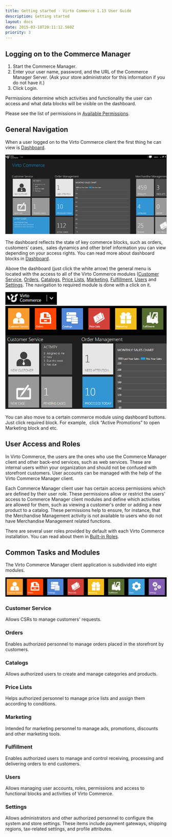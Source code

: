 ```yaml
---
title: Getting started - Virto Commerce 1.13 User Guide
description: Getting started
layout: docs
date: 2015-03-18T20:11:12.560Z
priority: 3
---
```

## Logging on to the Commerce Manager

1. Start the Commerce Manager.
2. Enter your user name, password, and the URL of the Commerce Manager Server. (Ask your store administrator for this information if you do not have it.)
3. Click Login.

Permissions determine which activities and functionality the user can access and what data blocks will be visible on the dashboard.

Please see the list of permissions in [Available Permissions](docs/old-versions/vc113userguide/users-management-roles-and-role-assignment/available-permissions).

## General Navigation

When a user logged on to the Virto Commerce client the first thing he can view is [Dashboard](docs/old-versions/vc113userguide/dashboard).

<img src="../../../assets/images/docs/dashboard.PNG" />

The dashboard reflects the state of key commerce blocks, such as orders, customers’ cases,  sales dynamics and other brief information you can view depending on your access rights. You can read more about dashboard blocks in [Dashboard](docs/old-versions/vc113userguide/dashboard).

Above the dashboard (just click the white arrow) the general menu is located with the access to all of the Virto Commerce modules ([Customer Service](docs/old-versions/vc113userguide/customer-service), [Orders](docs/old-versions/vc113userguide/order-management), [Catalogs](docs/old-versions/vc113userguide/merchandise-management), [Price Lists](docs/old-versions/vc113userguide/price-lists), [Marketing](docs/old-versions/vc113userguide/marketing), [Fulfillment](docs/old-versions/vc113userguide/fulfillment), [Users](docs/old-versions/vc113userguide/users-management-roles-and-role-assignment) and [Settings](docs/old-versions/vc113userguide/settings). The navigation to required module is done with a click on it.

<img src="../../../assets/images/docs/arrow.PNG" />

<img src="../../../assets/images/docs/navigation-blocks.PNG" />

You can also move to a certain commerce module using dashboard buttons. Just click required block. For example,  click “Active Promotions” to open Marketing block and etc.

## User Access and Roles

In Virto Commerce, the users are the ones who use the Commerce Manager client and other back-end services, such as web services. These are internal users within your organization and should not be confused with storefront customers. User accounts can be managed with the help of the Virto Commerce Manager client.

Each Commerce Manager client user has certain access permissions which are defined by their user role. These permissions allow or restrict the users' access to Commerce Manager client modules and define which activities are allowed for them, such as viewing a customer's order or adding a new product to a catalog. These permissions help to ensure, for instance, that the Merchandise Management activity is not available to users who do not have Merchandise Management related functions.

There are several user roles provided by default with each Virto Commerce installation. You can read about them in [Built-in Roles](docs/old-versions/vc113userguide/users-management-roles-and-role-assignment).

## Common Tasks and Modules

The Virto Commerce Manager client application is subdivided into eight modules.

<img src="../../../assets/images/docs/modules.PNG" />

### Customer Service

Allows CSRs to manage customers' requests.

### Orders

Enables authorized personnel to manage orders placed in the storefront by customers.

### Catalogs

Allows authorized users to create and manage categories and products.

### Price Lists

Helps authorized personnel to manage price lists and assign them according to conditions.

### Marketing

Intended for marketing personnel to manage ads, promotions, discounts and other marketing tools.

### Fulfillment

Enables authorized users to manage and control receiving, processing and delivering orders to end customers.

### Users

Allows managing user accounts, roles, permissions and access to functional blocks and activities of Virto Commerce.

### Settings

Allows administrators and other authorized personnel to configure the system and store settings. These items include payment gateways, shipping regions, tax-related settings, and profile attributes.